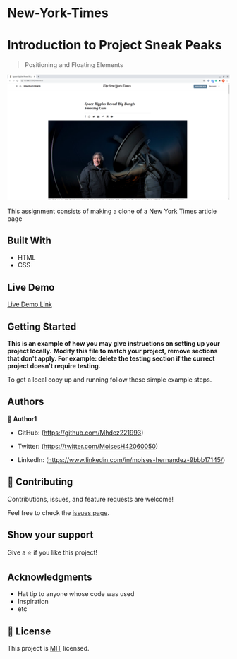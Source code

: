 # New-York-Times

# Introduction to Project Sneak Peaks

> Positioning and Floating Elements

![screenshot](./images/prview.png)

This assignment consists of making a clone of a New York Times article page

## Built With

- HTML
- CSS

## Live Demo

[Live Demo Link](https://mhdez221993.github.io/New-York-Times/)


## Getting Started

**This is an example of how you may give instructions on setting up your project locally.**
**Modify this file to match your project, remove sections that don't apply. For example: delete the testing section if the currect project doesn't require testing.**


To get a local copy up and running follow these simple example steps.

## Authors

👤 **Author1**

- GitHub: (https://github.com/Mhdez221993)

- Twitter: (https://twitter.com/MoisesH42060050)

- LinkedIn:  (https://www.linkedin.com/in/moises-hernandez-9bbb17145/)

## 🤝 Contributing

Contributions, issues, and feature requests are welcome!

Feel free to check the [issues page](issues/).

## Show your support

Give a ⭐️ if you like this project!

## Acknowledgments

- Hat tip to anyone whose code was used
- Inspiration
- etc

## 📝 License

This project is [MIT](lic.url) licensed.
